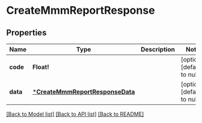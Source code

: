 # CreateMmmReportResponse

## Properties
Name | Type | Description | Notes
------------ | ------------- | ------------- | -------------
**code** | **Float!** |  | [optional] [default to null]
**data** | [***CreateMmmReportResponseData**](CreateMMMReportResponseData.md) |  | [optional] [default to null]

[[Back to Model list]](../README.md#documentation-for-models) [[Back to API list]](../README.md#documentation-for-api-endpoints) [[Back to README]](../README.md)


